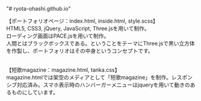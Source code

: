 "# ryota-ohashi.github.io" 

【ポートフォリオページ：index.html, inside.html, style.scss】<br>
HTML5, CSS3, jQuery, JavaScript, Three.jsを用いて制作。<br>
ローディング画面はPACE.jsを用いて制作。<br>
人間とはブラックボックスである。ということをテーマにThree.jsで黒い立方体を作製し、ポートフォリオはその中身というコンセプトです。<br><br>

【短歌magazine：magazine.html, tanka.css】<br>
magazine.htmlでは架空のメディアとして「短歌magazine」を制作。レスポンシブ対応済み。スマホ表示時のハンバーガーメニューはjqueryを用いて動きのあるものにしています。
